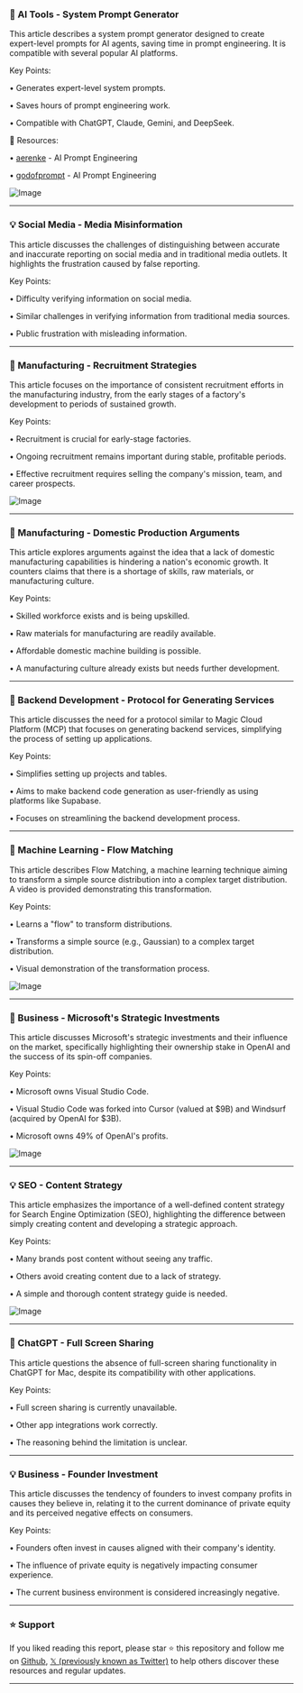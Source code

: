 ### 🚀 AI Tools - System Prompt Generator

This article describes a system prompt generator designed to create expert-level prompts for AI agents, saving time in prompt engineering.  It is compatible with several popular AI platforms.

Key Points:

• Generates expert-level system prompts.


• Saves hours of prompt engineering work.


• Compatible with ChatGPT, Claude, Gemini, and DeepSeek.


🔗 Resources:

• [aerenke](https://x.com/aerenke) -  AI Prompt Engineering


• [godofprompt](https://x.com/godofprompt) - AI Prompt Engineering


![Image](https://pbs.twimg.com/media/GqgeAuRbgAAb-wB?format=jpg&name=small)

---
### 💡 Social Media - Media Misinformation

This article discusses the challenges of distinguishing between accurate and inaccurate reporting on social media and in traditional media outlets. It highlights the frustration caused by false reporting.

Key Points:

• Difficulty verifying information on social media.


• Similar challenges in verifying information from traditional media sources.


• Public frustration with misleading information.



---
### 🤖 Manufacturing - Recruitment Strategies

This article focuses on the importance of consistent recruitment efforts in the manufacturing industry, from the early stages of a factory's development to periods of sustained growth.

Key Points:

• Recruitment is crucial for early-stage factories.


• Ongoing recruitment remains important during stable, profitable periods.


•  Effective recruitment requires selling the company's mission, team, and career prospects.



![Image](https://pbs.twimg.com/media/Gqg6Z_vbcAQeWo4?format=png&name=small)

---
### 🤖 Manufacturing - Domestic Production Arguments

This article explores arguments against the idea that a lack of domestic manufacturing capabilities is hindering a nation's economic growth. It counters claims that there is a shortage of skills, raw materials, or manufacturing culture.

Key Points:

• Skilled workforce exists and is being upskilled.


• Raw materials for manufacturing are readily available.


• Affordable domestic machine building is possible.


• A manufacturing culture already exists but needs further development.


---
### 🤖 Backend Development - Protocol for Generating Services

This article discusses the need for a protocol similar to Magic Cloud Platform (MCP) that focuses on generating backend services, simplifying the process of setting up applications.

Key Points:

• Simplifies setting up projects and tables.


• Aims to make backend code generation as user-friendly as using platforms like Supabase.


• Focuses on streamlining the backend development process.



---
### 🤖 Machine Learning - Flow Matching

This article describes Flow Matching, a machine learning technique aiming to transform a simple source distribution into a complex target distribution.  A video is provided demonstrating this transformation.

Key Points:

• Learns a "flow" to transform distributions.


• Transforms a simple source (e.g., Gaussian) to a complex target distribution.


• Visual demonstration of the transformation process.



![Image](https://pbs.twimg.com/ext_tw_video_thumb/1920464810665193472/pu/img/jP27aH2_VIGYPp5p.jpg)

---
### 🤖 Business - Microsoft's Strategic Investments

This article discusses Microsoft's strategic investments and their influence on the market, specifically highlighting their ownership stake in OpenAI and the success of its spin-off companies.

Key Points:

• Microsoft owns Visual Studio Code.


• Visual Studio Code was forked into Cursor (valued at $9B) and Windsurf (acquired by OpenAI for $3B).


• Microsoft owns 49% of OpenAI's profits.


![Image](https://pbs.twimg.com/media/Gqguu5PWUAAwKJc?format=png&name=small)

---
### 💡 SEO - Content Strategy

This article emphasizes the importance of a well-defined content strategy for Search Engine Optimization (SEO), highlighting the difference between simply creating content and developing a strategic approach.

Key Points:

• Many brands post content without seeing any traffic.


• Others avoid creating content due to a lack of strategy.


• A simple and thorough content strategy guide is needed.


![Image](https://pbs.twimg.com/media/Gqguds7XkAAP7Fh?format=jpg&name=small)

---
### 🤖 ChatGPT - Full Screen Sharing

This article questions the absence of full-screen sharing functionality in ChatGPT for Mac, despite its compatibility with other applications.

Key Points:

• Full screen sharing is currently unavailable.


• Other app integrations work correctly.


• The reasoning behind the limitation is unclear.


---
### 💡 Business - Founder Investment

This article discusses the tendency of founders to invest company profits in causes they believe in, relating it to the current dominance of private equity and its perceived negative effects on consumers.

Key Points:

• Founders often invest in causes aligned with their company's identity.


• The influence of private equity is negatively impacting consumer experience.


• The current business environment is considered increasingly negative.


---

### ⭐️ Support

If you liked reading this report, please star ⭐️ this repository and follow me on [Github](https://github.com/Drix10), [𝕏 (previously known as Twitter)](https://x.com/DRIX_10_) to help others discover these resources and regular updates.

---